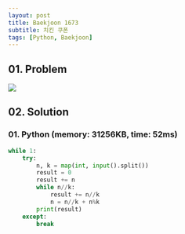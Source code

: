 ```yaml
---
layout: post
title: Baekjoon 1673
subtitle: 치킨 쿠폰
tags: [Python, Baekjoon]
---
```


## 01. Problem

<img src="https://github.com/WoojinJeonkr/WoojinJeonkr.github.io/blob/main/assets/images/post_image/baekjoon/baekjoon_1673.png?raw=true">

## 02. Solution

### 01. Python (memory: 31256KB, time: 52ms)

```Python
while 1:
    try:
        n, k = map(int, input().split())
        result = 0 
        result += n
        while n//k:
            result += n//k
            n = n//k + n%k
        print(result)
    except:
        break
```
